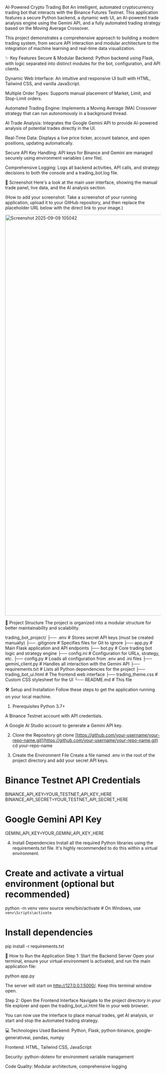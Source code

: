 AI-Powered Crypto Trading Bot
An intelligent, automated cryptocurrency trading bot that interacts with the Binance Futures Testnet. This application features a secure Python backend, a dynamic web UI, an AI-powered trade analysis engine using the Gemini API, and a fully automated trading strategy based on the Moving Average Crossover.

This project demonstrates a comprehensive approach to building a modern trading system, from secure API interaction and modular architecture to the integration of machine learning and real-time data visualization.

✨ Key Features
Secure & Modular Backend: Python backend using Flask, with logic separated into distinct modules for the bot, configuration, and API clients.

Dynamic Web Interface: An intuitive and responsive UI built with HTML, Tailwind CSS, and vanilla JavaScript.

Multiple Order Types: Supports manual placement of Market, Limit, and Stop-Limit orders.

Automated Trading Engine: Implements a Moving Average (MA) Crossover strategy that can run autonomously in a background thread.

AI Trade Analysis: Integrates the Google Gemini API to provide AI-powered analysis of potential trades directly in the UI.

Real-Time Data: Displays a live price ticker, account balance, and open positions, updating automatically.

Secure API Key Handling: API keys for Binance and Gemini are managed securely using environment variables (.env file).

Comprehensive Logging: Logs all backend activities, API calls, and strategy decisions to both the console and a trading_bot.log file.

📸 Screenshot
Here's a look at the main user interface, showing the manual trade panel, live data, and the AI analysis section.

(How to add your screenshot: Take a screenshot of your running application, upload it to your GitHub repository, and then replace the placeholder URL below with the direct link to your image.)

<img width="2879" height="1295" alt="Screenshot 2025-09-09 105042" src="https://github.com/user-attachments/assets/47e80c78-77c8-4a6e-a09c-cc6b1006beb9" />


📂 Project Structure
The project is organized into a modular structure for better maintainability and scalability.

trading_bot_project/
├── .env                  # Stores secret API keys (must be created manually)
├── .gitignore            # Specifies files for Git to ignore
├── app.py                # Main Flask application and API endpoints
├── bot.py                # Core trading bot logic and strategy engine
├── config.ini            # Configuration for URLs, strategy, etc.
├── config.py             # Loads all configuration from .env and .ini files
├── gemini_client.py      # Handles all interaction with the Gemini API
├── requirements.txt      # Lists all Python dependencies for the project
├── trading_bot_ui.html   # The frontend web interface
├── trading_theme.css     # Custom CSS stylesheet for the UI
└── README.md             # This file

🛠️ Setup and Installation
Follow these steps to get the application running on your local machine.

1. Prerequisites
Python 3.7+

A Binance Testnet account with API credentials.

A Google AI Studio account to generate a Gemini API key.

2. Clone the Repository
git clone [https://github.com/your-username/your-repo-name.git](https://github.com/your-username/your-repo-name.git)
cd your-repo-name

3. Create the Environment File
Create a file named .env in the root of the project directory and add your secret API keys.

# Binance Testnet API Credentials
BINANCE_API_KEY=YOUR_TESTNET_API_KEY_HERE
BINANCE_API_SECRET=YOUR_TESTNET_API_SECRET_HERE

# Google Gemini API Key
GEMINI_API_KEY=YOUR_GEMINI_API_KEY_HERE

4. Install Dependencies
Install all the required Python libraries using the requirements.txt file. It's highly recommended to do this within a virtual environment.

# Create and activate a virtual environment (optional but recommended)
python -m venv venv
source venv/bin/activate  # On Windows, use `venv\Scripts\activate`

# Install dependencies
pip install -r requirements.txt

🚀 How to Run the Application
Step 1: Start the Backend Server
Open your terminal, ensure your virtual environment is activated, and run the main application file:

python app.py

The server will start on http://127.0.0.1:5000/. Keep this terminal window open.

Step 2: Open the Frontend Interface
Navigate to the project directory in your file explorer and open the trading_bot_ui.html file in your web browser.

You can now use the interface to place manual trades, get AI analysis, or start and stop the automated trading strategy.

💻 Technologies Used
Backend: Python, Flask, python-binance, google-generativeai, pandas, numpy

Frontend: HTML, Tailwind CSS, JavaScript

Security: python-dotenv for environment variable management

Code Quality: Modular architecture, comprehensive logging
